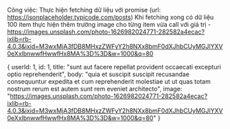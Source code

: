 Công việc:
Thực hiện fetching dữ liệu với promise (url: https://jsonplaceholder.typicode.com/posts)
Khi fetching xong có dữ liệu 100 item thực hiện thêm trường image cho từng item vừa call với giá trị - https://images.unsplash.com/photo-1626982024771-282582a4ecac?ixlib=rb-4.0.3&ixid=M3wxMjA3fDB8MHxzZWFyY2h8NXx8bmF0dXJhbCUyMGJlYXV0eXxlbnwwfHwwfHx8MA%3D%3D&w=1000&q=80

{
  userId: 1,
  id: 1,
  title: "sunt aut facere repellat provident occaecati excepturi optio reprehenderit",
  body: "quia et suscipit
  suscipit recusandae consequuntur expedita et cum
  reprehenderit molestiae ut ut quas totam
  nostrum rerum est autem sunt rem eveniet architecto",
  image: "https://images.unsplash.com/photo-1626982024771-282582a4ecac?ixlib=rb-4.0.3&ixid=M3wxMjA3fDB8MHxzZWFyY2h8NXx8bmF0dXJhbCUyMGJlYXV0eXxlbnwwfHwwfHx8MA%3D%3D&w=1000&q=80"
}